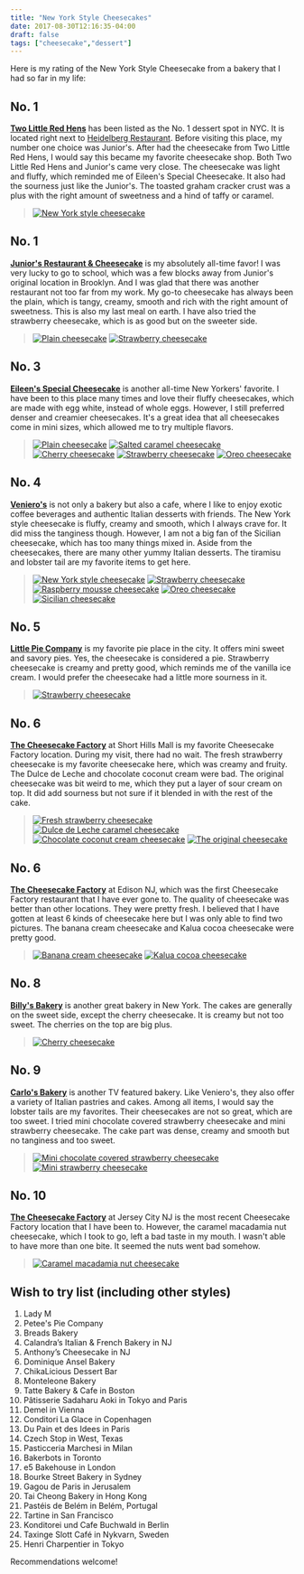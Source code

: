 ```yaml
---
title: "New York Style Cheesecakes"
date: 2017-08-30T12:16:35-04:00
draft: false
tags: ["cheesecake","dessert"]
---
```

Here is my rating of the New York Style Cheesecake from a bakery that I had so far in my life:

No. 1
------------------
**[Two Little Red Hens](http://www.yelp.com/biz/two-little-red-hens-new-york-4?hrid=vYyFc9rWneRGCZCsmM73cA)** has been listed as the No. 1 dessert spot in NYC. It is located right next to  [Heidelberg Restaurant](http://www.yelp.com/biz/heidelberg-restaurant-new-york?hrid=Q5D6jlZ50C1QjfJtwuNsAA). Before visiting this place, my number one choice was Junior's. After had the cheesecake from Two Little Red Hens, I would say this became my favorite cheesecake shop. Both Two Little Red Hens and Junior's came very close. The cheesecake was light and fluffy, which reminded me of Eileen's Special Cheesecake. It also had the sourness just like the Junior's. The toasted graham cracker crust was a plus with the right amount of sweetness and a hind of taffy or caramel.

> [![New York style cheesecake](https://s3-media1.fl.yelpcdn.com/bphoto/GNjUmwvdlHy1abN6bCvEcw/o.jpg "New York style cheesecake")](https://www.yelp.com/biz_photos/two-little-red-hens-new-york-4?select=GNjUmwvdlHy1abN6bCvEcw)

No. 1
------------------
**[Junior's Restaurant & Cheesecake](https://www.yelp.com/biz/juniors-restaurant-and-cheesecake-new-york?hrid=gMTLJYYdpv4_D7DJpHyh4Q)** is my absolutely all-time favor! I was very lucky to go to school, which was a few blocks away from Junior's original location in Brooklyn. And I was glad that there was another restaurant not too far from my work. My go-to cheesecake has always been the plain, which is tangy, creamy, smooth and rich with the right amount of sweetness. This is also my last meal on earth. I have also tried the strawberry cheesecake, which is as good but on the sweeter side.

> [![Plain cheesecake](https://s3-media2.fl.yelpcdn.com/bphoto/097jldQWTNnuCzEI0E6-1w/o.jpg "Plain cheesecake")](https://www.yelp.com/biz_photos/juniors-restaurant-and-cheesecake-new-york?select=097jldQWTNnuCzEI0E6-1w) [![Strawberry cheesecake](https://s3-media3.fl.yelpcdn.com/bphoto/COi_MgEXsTb-ugSf4aow3w/o.jpg "Strawberry cheesecake")](https://www.yelp.com/biz_photos/juniors-restaurant-and-cheesecake-new-york?select=COi_MgEXsTb-ugSf4aow3w)

No. 3
------------------
**[Eileen's Special Cheesecake](https://www.yelp.com/biz/eileens-special-cheesecake-new-york?hrid=Q5Ffp6p6o7hmxp3fcXhdlA)** is another all-time New Yorkers' favorite. I have been to this place many times and love their fluffy cheesecakes, which are made with egg white, instead of whole eggs. However, I still preferred denser and creamier cheesecakes. It's a great idea that all cheesecakes come in mini sizes, which allowed me to try multiple flavors.

> [![Plain cheesecake](https://s3-media2.fl.yelpcdn.com/bphoto/wpG1IbI616fkFh4h1zknfA/o.jpg "Plain cheesecake")](https://www.yelp.com/biz_photos/eileens-special-cheesecake-new-york?select=wpG1IbI616fkFh4h1zknfA&reviewid=Q5Ffp6p6o7hmxp3fcXhdlA) [![Salted caramel cheesecake](https://s3-media2.fl.yelpcdn.com/bphoto/TPn8hiIFJv1VumpbmRrKzg/o.jpg "Salted caramel cheesecake")](https://www.yelp.com/biz_photos/eileens-special-cheesecake-new-york?select=TPn8hiIFJv1VumpbmRrKzg&reviewid=Q5Ffp6p6o7hmxp3fcXhdlA) [![Cherry cheesecake](https://s3-media4.fl.yelpcdn.com/bphoto/Suc7mVsU4-hQtPq1P97MiA/o.jpg "Cherry cheesecake")](https://www.yelp.com/biz_photos/eileens-special-cheesecake-new-york?select=Suc7mVsU4-hQtPq1P97MiA) [![Strawberry cheesecake](https://s3-media3.fl.yelpcdn.com/bphoto/zNuAw15Z7IDqCEDdh8cFgA/o.jpg "Strawberry cheesecake")](https://www.yelp.com/biz_photos/eileens-special-cheesecake-new-york?select=zNuAw15Z7IDqCEDdh8cFgA) [![Oreo cheesecake](https://s3-media2.fl.yelpcdn.com/bphoto/cVA1Mx2kzlMbKqYQxGgE8w/o.jpg "Oreo cheesecake")](https://www.yelp.com/biz_photos/eileens-special-cheesecake-new-york?select=cVA1Mx2kzlMbKqYQxGgE8w)

No. 4
------------------
**[Veniero's](https://www.yelp.com/biz/venieros-new-york-2?hrid=hs6S-SRKOewsYvbNpIsUeQ)** is not only a bakery but also a cafe, where I like to enjoy exotic coffee beverages and authentic Italian desserts with friends. The New York style cheesecake is fluffy, creamy and smooth, which I always crave for. It did miss the tanginess though. However, I am not a big fan of the Sicilian cheesecake, which has too many things mixed in. Aside from the cheesecakes, there are many other yummy Italian desserts. The tiramisu and lobster tail are my favorite items to get here.

> [![New York style cheesecake](https://s3-media4.fl.yelpcdn.com/bphoto/FGZ4xcFHO6Io9pcwJ1EBUA/o.jpg "New York style cheesecake")](https://www.yelp.com/biz_photos/venieros-new-york-2?select=FGZ4xcFHO6Io9pcwJ1EBUA) [![Strawberry cheesecake](https://s3-media2.fl.yelpcdn.com/bphoto/z7140lGuymhkqOebkk2xCA/o.jpg "Strawberry cheesecake")](https://www.yelp.com/biz_photos/venieros-new-york-2?select=z7140lGuymhkqOebkk2xCA) [![Raspberry mousse cheesecake](https://s3-media4.fl.yelpcdn.com/bphoto/4pWYlLLI4Niw3oZyKpVUiQ/o.jpg "Raspberry mousse cheesecake")](https://www.yelp.com/biz_photos/venieros-new-york-2?select=4pWYlLLI4Niw3oZyKpVUiQ) [![Oreo cheesecake](https://s3-media3.fl.yelpcdn.com/bphoto/VkfS8zK-qOhvun1Z9EBGuw/o.jpg "Oreo cheesecake")](https://www.yelp.com/biz_photos/venieros-new-york-2?select=VkfS8zK-qOhvun1Z9EBGuw) [![Sicilian cheesecake](https://s3-media2.fl.yelpcdn.com/bphoto/fCj5Yy8v1LQie6hjXVZJ_Q/o.jpg "Sicilian cheesecake")](https://www.yelp.com/biz_photos/venieros-new-york-2?select=fCj5Yy8v1LQie6hjXVZJ_Q)

No. 5
------------------
**[Little Pie Company](https://www.yelp.com/biz/little-pie-company-new-york?hrid=91nxydr_BvAFLeLUr8jPFw)** is my favorite pie place in the city. It offers mini sweet and savory pies. Yes, the cheesecake is considered a pie. Strawberry cheesecake is creamy and pretty good, which reminds me of the vanilla ice cream. I would prefer the cheesecake had a little more sourness in it.

>[![Strawberry cheesecake](https://s3-media1.fl.yelpcdn.com/bphoto/5F4G2bNXXnKB-d0rbMYNvg/o.jpg "Strawberry cheesecake")](https://www.yelp.com/biz_photos/little-pie-company-new-york?select=5F4G2bNXXnKB-d0rbMYNvg)

No. 6
------------------
**[The Cheesecake Factory](https://www.yelp.com/biz/the-cheesecake-factory-short-hills?hrid=6DSYE-WAskXgJUKvYRSWvg)** at Short Hills Mall is my favorite Cheesecake Factory location. During my visit, there had no wait. The fresh strawberry cheesecake is my favorite cheesecake here, which was creamy and fruity. The Dulce de Leche and chocolate coconut cream were bad. The original cheesecake was bit weird to me, which they put a layer of sour cream on top. It did add sourness but not sure if it blended in with the rest of the cake.

> [![Fresh strawberry cheesecake](https://s3-media4.fl.yelpcdn.com/bphoto/pEbHryG9DxV8xHpcsiHfLg/o.jpg "Fresh strawberry cheesecake")](https://www.yelp.com/biz_photos/the-cheesecake-factory-short-hills?select=pEbHryG9DxV8xHpcsiHfLg) [![Dulce de Leche caramel cheesecake](https://s3-media4.fl.yelpcdn.com/bphoto/Msu1JNrqQEXJAm6BkmjPZQ/o.jpg "Dulce de Leche caramel cheesecake")](https://www.yelp.com/biz_photos/the-cheesecake-factory-short-hills?select=Msu1JNrqQEXJAm6BkmjPZQ) [![Chocolate coconut cream cheesecake](https://s3-media1.fl.yelpcdn.com/bphoto/vnxbEDtVwIrqVyKaHkVuuw/o.jpg "Chocolate coconut cream cheesecake")](https://www.yelp.com/biz_photos/the-cheesecake-factory-short-hills?select=vnxbEDtVwIrqVyKaHkVuuw) [![The original cheesecake](https://s3-media1.fl.yelpcdn.com/bphoto/0FOVok5QkZhoEj1cDacIuA/o.jpg "The original cheesecake")](https://www.yelp.com/biz_photos/the-cheesecake-factory-short-hills?select=0FOVok5QkZhoEj1cDacIuA)

No. 6
------------------
**[The Cheesecake Factory](https://www.yelp.com/biz/the-cheesecake-factory-edison?hrid=NCheitSe8doESREdEUhUYw)** at Edison NJ, which was the first Cheesecake Factory restaurant that I have ever gone to. The quality of cheesecake was better than other locations. They were pretty fresh. I believed that I have gotten at least 6 kinds of cheesecake here but I was only able to find two pictures. The banana cream cheesecake and Kalua cocoa cheesecake were pretty good.

> [![Banana cream cheesecake](https://s3-media3.fl.yelpcdn.com/bphoto/D5wPvJgzH-asG3LuVxZrwA/o.jpg "Banana cream cheesecake")](https://www.yelp.com/biz_photos/the-cheesecake-factory-edison?select=D5wPvJgzH-asG3LuVxZrwA) [![Kalua cocoa cheesecake](https://s3-media4.fl.yelpcdn.com/bphoto/wKtWcOvJXU--e9nfpEBN2Q/o.jpg "Kalua cocoa cheesecake")](https://www.yelp.com/biz_photos/the-cheesecake-factory-edison?select=wKtWcOvJXU--e9nfpEBN2Q)

No. 8
------------------
**[Billy's Bakery](https://www.yelp.com/biz/billys-bakery-new-york?hrid=bipdqyvVp8q5Ed-V_3i6Sg)** is another great bakery in New York. The cakes are generally on the sweet side, except the cherry cheesecake. It is creamy but not too sweet. The cherries on the top are big plus.

> [![Cherry cheesecake](https://s3-media3.fl.yelpcdn.com/bphoto/6tFyltTNzhD4yxfQE7bX5w/o.jpg "Cherry cheesecake")](https://www.yelp.com/biz_photos/billys-bakery-new-york?select=6tFyltTNzhD4yxfQE7bX5w)

No. 9
------------------
**[Carlo's Bakery](https://www.yelp.com/biz/carlos-bakery-hoboken?hrid=rM-TmYcytQ69e0VC9754Eg)** is another TV featured bakery. Like Veniero's, they also offer a variety of Italian pastries and cakes. Among all items, I would say the lobster tails are my favorites. Their cheesecakes are not so great, which are too sweet. I tried mini chocolate covered strawberry cheesecake and mini strawberry cheesecake. The cake part was dense, creamy and smooth but no tanginess and too sweet.

> [![Mini chocolate covered strawberry cheesecake](https://s3-media3.fl.yelpcdn.com/bphoto/TUJR2XZIKOusH1QiUad_Pw/o.jpg "Mini chocolate covered strawberry cheesecake")](https://www.yelp.com/biz_photos/carlos-bakery-hoboken?select=TUJR2XZIKOusH1QiUad_Pw) [![Mini strawberry cheesecake](https://s3-media1.fl.yelpcdn.com/bphoto/XOiiPy_Dq7TPY7VJLgs1rg/o.jpg "Mini strawberry cheesecake")](https://www.yelp.com/biz_photos/carlos-bakery-hoboken?select=XOiiPy_Dq7TPY7VJLgs1rg)

No. 10
------------------
**[The Cheesecake Factory](https://www.yelp.com/biz/the-cheesecake-factory-jersey-city?hrid=DNBhA8FmEu08ohfaW4yMyQ)** at Jersey City NJ is the most recent Cheesecake Factory location that I have been to. However, the caramel macadamia nut cheesecake, which I took to go, left a bad taste in my mouth. I wasn't able to have more than one bite. It seemed the nuts went bad somehow.

> [![Caramel macadamia nut cheesecake](https://s3-media3.fl.yelpcdn.com/bphoto/VOUkXUlzVTrR43g_jpFPCQ/o.jpg "Caramel macadamia nut cheesecake")](https://www.yelp.com/biz_photos/the-cheesecake-factory-jersey-city?select=VOUkXUlzVTrR43g_jpFPCQ)

Wish to try list (including other styles)
------------------
1. Lady M
1. Petee's Pie Company
1. Breads Bakery
1. Calandra’s Italian & French Bakery in NJ
1. Anthony’s Cheesecake in NJ
1. Dominique Ansel Bakery
1. ChikaLicious Dessert Bar
1. Monteleone Bakery
1. Tatte Bakery & Cafe in Boston
1. Pâtisserie Sadaharu Aoki in Tokyo and Paris
1. Demel in Vienna
1. Conditori La Glace in Copenhagen
1. Du Pain et des Idees in Paris
1. Czech Stop in West, Texas
1. Pasticceria Marchesi in Milan
1. Bakerbots in Toronto
1. e5 Bakehouse in London
1. Bourke Street Bakery in Sydney
1. Gagou de Paris in Jerusalem
1. Tai Cheong Bakery in Hong Kong
1. Pastéis de Belém in Belém, Portugal
1. Tartine in San Francisco
1. Konditorei und Cafe Buchwald in Berlin
1. Taxinge Slott Café in Nykvarn, Sweden
1. Henri Charpentier in Tokyo

Recommendations welcome!

